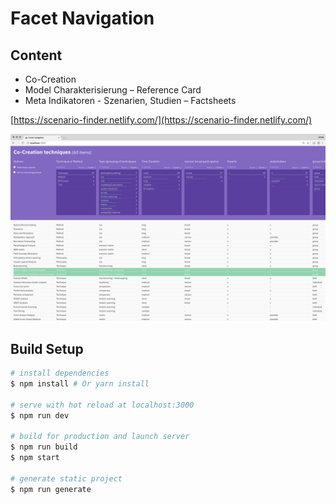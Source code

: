# Facet Navigation

## Content
- Co-Creation
- Model Charakterisierung – Reference Card
- Meta Indikatoren - Szenarien, Studien – Factsheets

[https://scenario-finder.netlify.com/](https://scenario-finder.netlify.com/)

![Screenshot](screenshot.png)

## Build Setup

``` bash
# install dependencies
$ npm install # Or yarn install

# serve with hot reload at localhost:3000
$ npm run dev

# build for production and launch server
$ npm run build
$ npm start

# generate static project
$ npm run generate
```
